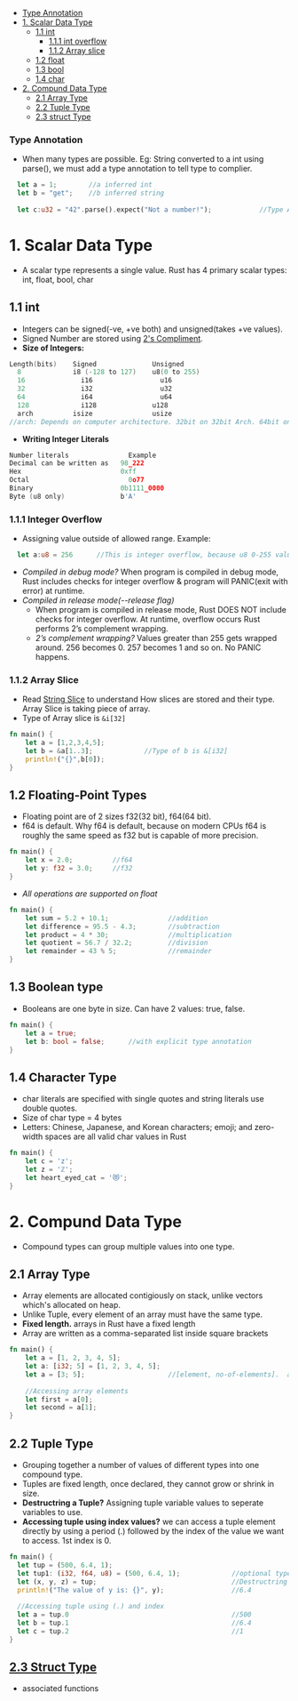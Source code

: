 - [Type Annotation](#type)
- [1. Scalar Data Type](#scalardatatypes)
  - [1.1 int](#intdatatype)
    - [1.1.1 int overflow](#intoverflow)
    - [1.1.2 Array slice](#arrayslice)
  - [1.2 float](#floatdatatypes)
  - [1.3 bool](#booldatatype)
  - [1.4 char](#chardatatype)
- [2. Compund Data Type](#compounddatatypes)
  - [2.1 Array Type](#arraydatatype)
  - [2.2 Tuple Type](#tupledatatype)
  - [2.3 struct Type](#structdatatype)

<a name=type></a>
### Type Annotation
- When many types are possible. Eg: String converted to a int using parse(), we must add a type annotation to tell type to complier.
```rust
  let a = 1;        //a inferred int
  let b = "get";    //b inferred string
  
  let c:u32 = "42".parse().expect("Not a number!");            //Type Annotation u32
```

<a name="scalardatatypes"></a>
# 1. Scalar Data Type
- A scalar type represents a single value. Rust has 4 primary scalar types: int, float, bool, char

<a name="intdatatype"></a>
## 1.1 int
- Integers can be signed(-ve, +ve  both) and unsigned(takes +ve values).
- Signed Number are stored using [2's Compliment](/Languages/Programming_Languages/C/Bitwise/Representation_of_Numbers). 
- **Size of Integers:**
```c
Length(bits)	Signed	            Unsigned
  8           	i8 (-128 to 127)	u8(0 to 255)
  16	          i16	              u16
  32	          i32	              u32
  64	          i64	              u64
  128   	      i128	            u128
  arch 	        isize	            usize
//arch: Depends on computer architecture. 32bit on 32bit Arch. 64bit on 64bit Arch
```
- **Writing Integer Literals**
```c
Number literals 	          Example
Decimal can be written as   98_222
Hex	                        0xff
Octal	                      0o77
Binary	                    0b1111_0000
Byte (u8 only)            	b'A'
```

<a name="intoverflow"></a>
### 1.1.1 Integer Overflow
- Assigning value outside of allowed range. Example:
```rust
  let a:u8 = 256      //This is integer overflow, because u8 0-255 values can be assigned
```  
- *Compiled in debug mode?* When program is compiled in debug mode, Rust includes checks for integer overflow & program will PANIC(exit with error) at runtime.
- *Compiled in release mode(--release flag)*
  - When program is compiled in release mode, Rust DOES NOT include checks for integer overflow. At runtime, overflow occurs Rust performs 2’s complement wrapping. 
  - *2’s complement wrapping?* Values greater than 255 gets wrapped around. 256 becomes 0. 257 becomes 1 and so on. No PANIC happens.

<a name="arrayslice"></a>
### 1.1.2 Array Slice
- Read [String Slice](../) to understand How slices are stored and their type. Array Slice is taking piece of array.
- Type of Array slice is `&i[32]`
```rust
fn main() {
    let a = [1,2,3,4,5];
    let b = &a[1..3];             //Type of b is &[i32]
    println!("{}",b[0]);
}
```

<a name="floatdatatype"></a>
## 1.2 Floating-Point Types
- Floating point are of 2 sizes f32(32 bit), f64(64 bit). 
- f64 is default. Why f64 is default, because on modern CPUs f64 is roughly the same speed as f32 but is capable of more precision.
```rust
fn main() {
    let x = 2.0;          //f64
    let y: f32 = 3.0;     //f32
}
```
- *All operations are supported on float*
```rust
fn main() {
    let sum = 5.2 + 10.1;               //addition
    let difference = 95.5 - 4.3;        //subtraction
    let product = 4 * 30;               //multiplication
    let quotient = 56.7 / 32.2;         //division
    let remainder = 43 % 5;             //remainder
}
```

<a name="booldatatype"></a>
## 1.3 Boolean type
- Booleans are one byte in size. Can have 2 values: true, false.
```rust
fn main() {
    let a = true;
    let b: bool = false;      //with explicit type annotation
}
```

<a name="chardatatype"></a>
## 1.4 Character Type
- char literals are specified with single quotes and string literals use double quotes.
- Size of char type = 4 bytes
- Letters: Chinese, Japanese, and Korean characters; emoji; and zero-width spaces are all valid char values in Rust
```rust
fn main() {
    let c = 'z';
    let z = 'ℤ';
    let heart_eyed_cat = '😻';
}
```

<a name="compounddatatypes"></a>
# 2. Compund Data Type
- Compound types can group multiple values into one type.

<a name="arraydatatype"></a>
## 2.1 Array Type
- Array elements are allocated contigiously on stack, unlike vectors which's allocated on heap.
- Unlike Tuple, every element of an array must have the same type.
- **Fixed length.** arrays in Rust have a fixed length
- Array are written as a comma-separated list inside square brackets
```rust
fn main() {
    let a = [1, 2, 3, 4, 5];
    let a: [i32; 5] = [1, 2, 3, 4, 5];
    let a = [3; 5];                     //[element, no-of-elements].  a = [3,3,3,3,3]
    
    //Accessing array elements
    let first = a[0];
    let second = a[1];
}
```

<a name="tupledatatype"></a>
## 2.2 Tuple Type
- Grouping together a number of values of different types into one compound type.
- Tuples are fixed length, once declared, they cannot grow or shrink in size.
- **Destructring a Tuple?** Assigning tuple variable values to seperate variables to use.
- **Accessing tuple using index values?** we can access a tuple element directly by using a period (.) followed by the index of the value we want to access. 1st index is 0.
```rust
fn main() {
  let tup = (500, 6.4, 1);
  let tup1: (i32, f64, u8) = (500, 6.4, 1);             //optional type annotation added
  let (x, y, z) = tup;                                  //Destructring tuple
  println!("The value of y is: {}", y);                 //6.4
  
  //Accessing tuple using (.) and index
  let a = tup.0                                         //500
  let b = tup.1                                         //6.4
  let c = tup.2                                         //1
}
```

<a name="structdatatype"></a>
## [2.3 Struct Type](Compound)
- associated functions
